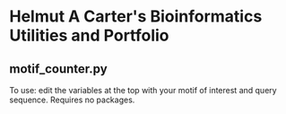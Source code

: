 # Helmut A Carter's Bioinformatics Utilities and Portfolio

## motif_counter.py
To use: edit the variables at the top with your motif of interest and query sequence. Requires no packages.

